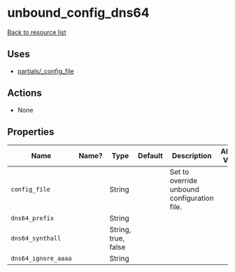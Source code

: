 # unbound_config_dns64

[Back to resource list](../README.md#resources)

## Uses

- [partials/_config_file](partials/unbound__config_file.md)

## Actions

- None

## Properties

| Name                | Name? | Type                | Default | Description                                 | Allowed Values |
| ------------------- | ----- | ------------------- | ------- | ------------------------------------------- | -------------- |
| `config_file`       |       | String              |         | Set to override unbound configuration file. |                |
| `dns64_prefix`      |       | String              |         |                                             |                |
| `dns64_synthall`    |       | String, true, false |         |                                             |                |
| `dns64_ignore_aaaa` |       | String              |         |                                             |                |
